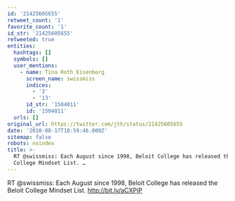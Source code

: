 ```yaml
---
id: '21425605655'
retweet_count: '1'
favorite_count: '1'
id_str: '21425605655'
retweeted: true
entities:
  hashtags: []
  symbols: []
  user_mentions:
    - name: Tina Roth Eisenberg
      screen_name: swissmiss
      indices:
        - '3'
        - '13'
      id_str: '1504011'
      id: '1504011'
  urls: []
original_url: https://twitter.com/jth/status/21425605655
date: '2010-08-17T18:59:46.000Z'
sitemap: false
robots: noindex
title: >-
  RT @swissmiss: Each August since 1998, Beloit College has released the Beloit
  College Mindset List. …
---
```


RT @swissmiss: Each August since 1998, Beloit College has released the Beloit College Mindset List. http://bit.ly/aCXPjP